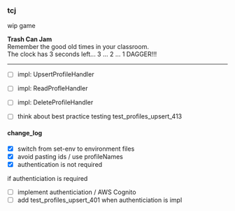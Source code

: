 ### tcj
wip game

**Trash Can Jam**  
Remember the good old times in your classroom.  
The clock has 3 seconds left... 3 ... 2 ... 1 DAGGER!!!
___

- [ ] impl: UpsertProfileHandler
- [ ] impl: ReadProfleHandler
- [ ] impl: DeleteProfileHandler

- [ ] think about best practice testing test_profiles_upsert_413




#### change_log
- [x] switch from set-env to environment files
- [x] avoid pasting ids / use profileNames
- [x] authentication is not required

if authenticiation is required
- [ ] implement authenticiation / AWS Cognito
- [ ] add test_profiles_upsert_401 when authenticiation is impl
